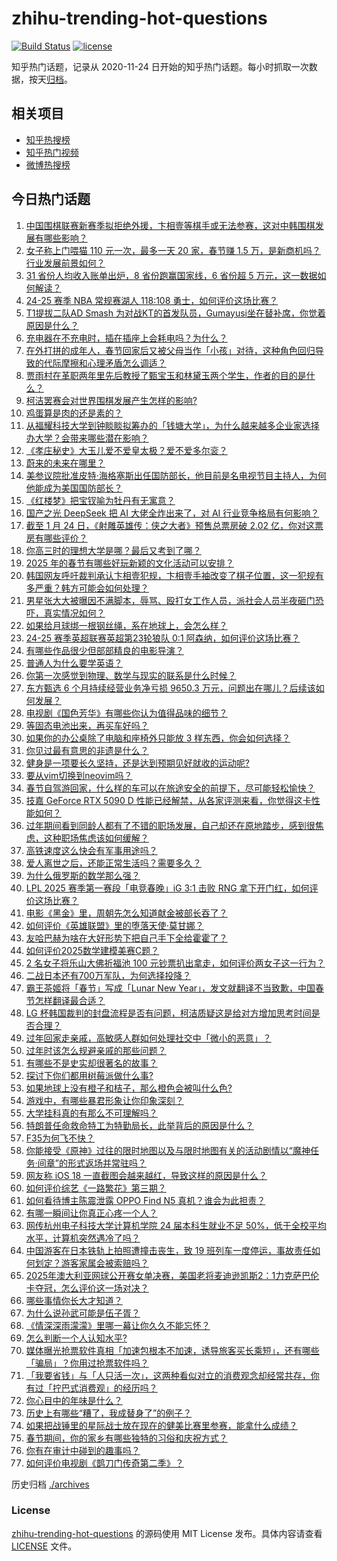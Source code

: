 # zhihu-trending-hot-questions

[![Build Status](https://github.com/justjavac/zhihu-trending-hot-questions/workflows/ci/badge.svg?branch=master)](https://github.com/justjavac/zhihu-trending-hot-questions/actions)
[![license](https://img.shields.io/github/license/justjavac/zhihu-trending-hot-questions)](https://github.com/justjavac/zhihu-trending-hot-questions/blob/master/LICENSE)

知乎热门话题，记录从 2020-11-24
日开始的知乎热门话题。每小时抓取一次数据，按天[归档](./archives)。

## 相关项目

- [知乎热搜榜](https://github.com/justjavac/zhihu-trending-top-search)
- [知乎热门视频](https://github.com/justjavac/zhihu-trending-hot-video)
- [微博热搜榜](https://github.com/justjavac/weibo-trending-hot-search)

## 今日热门话题

<!-- BEGIN -->
<!-- 最后更新时间 Sun Jan 26 2025 14:09:39 GMT+0800 (China Standard Time) -->

1. [中国围棋联赛新赛季拟拒绝外援，卞相壹等棋手或无法参赛，这对中韩围棋发展有哪些影响？](https://www.zhihu.com/question/10554130182)
1. [女子称上门喂猫 110 元一次，最多一天 20 家，春节赚 1.5 万，是新商机吗？行业发展前景如何？](https://www.zhihu.com/question/10533261544)
1. [31 省份人均收入账单出炉，8 省份跑赢国家线，6 省份超 5 万元，这一数据如何解读？](https://www.zhihu.com/question/10535615314)
1. [24-25 赛季 NBA 常规赛湖人 118:108 勇士，如何评价这场比赛？](https://www.zhihu.com/question/10584696921)
1. [T1提拔二队AD Smash 为对战KT的首发队员，Gumayusi坐在替补席，你觉着原因是什么？](https://www.zhihu.com/question/10505671492)
1. [充电器在不充电时，插在插座上会耗电吗？为什么？](https://www.zhihu.com/question/9860345756)
1. [在外打拼的成年人，春节回家后又被父母当作「小孩」对待，这种角色回归导致的代际摩擦和心理矛盾怎么调适？](https://www.zhihu.com/question/9650250895)
1. [贾雨村在革职两年里先后教授了甄宝玉和林黛玉两个学生，作者的目的是什么？](https://www.zhihu.com/question/9511332985)
1. [柯洁罢赛会对世界围棋发展产生怎样的影响?](https://www.zhihu.com/question/10440329604)
1. [鸡蛋算是肉的还是素的？](https://www.zhihu.com/question/662550099)
1. [从福耀科技大学到钟睒睒拟筹办的「钱塘大学」，为什么越来越多企业家选择办大学？会带来哪些潜在影响？](https://www.zhihu.com/question/10375756253)
1. [《孝庄秘史》大玉儿爱不爱皇太极？爱不爱多尔衮？](https://www.zhihu.com/question/54047145)
1. [蔚来的未来在哪里？](https://www.zhihu.com/question/7674850924)
1. [美参议院批准皮特·海格塞斯出任国防部长，他目前是名电视节目主持人，为何他能成为美国国防部长？](https://www.zhihu.com/question/10515726232)
1. [《红楼梦》把宝钗喻为牡丹有无寓意？](https://www.zhihu.com/question/9803743296)
1. [国产之光 DeepSeek 把 AI 大佬全炸出来了，对 AI 行业竞争格局有何影响？](https://www.zhihu.com/question/8155697879)
1. [截至 1 月 24 日，《射雕英雄传：侠之大者》预售总票房破 2.02 亿，你对这票房有哪些评价？](https://www.zhihu.com/question/10449299628)
1. [你高三时的理想大学是哪？最后又考到了哪？](https://www.zhihu.com/question/444373967)
1. [2025 年的春节有哪些好玩新颖的文化活动可以安排？](https://www.zhihu.com/question/9670069426)
1. [韩国网友呼吁裁判承认卞相壹犯规，卞相壹手袖改变了棋子位置，这一犯规有多严重？韩方可能会如何处理？](https://www.zhihu.com/question/10465516192)
1. [男星张大大被曝因不满脚本，辱骂、殴打女工作人员，派社会人员半夜砸门恐吓，真实情况如何？](https://www.zhihu.com/question/10555536847)
1. [如果给月球绑一根钢丝绳，系在地球上，会怎么样？](https://www.zhihu.com/question/8895393535)
1. [24-25 赛季英超联赛英超第23轮狼队 0:1 阿森纳，如何评价这场比赛？](https://www.zhihu.com/question/10560916573)
1. [有哪些作品很少但部部精良的电影导演？](https://www.zhihu.com/question/53182215)
1. [普通人为什么要学英语？](https://www.zhihu.com/question/347114657)
1. [你第一次感觉到物理、数学与现实的联系是什么时候？](https://www.zhihu.com/question/523920854)
1. [东方甄选 6 个月持续经营业务净亏损 9650.3 万元，问题出在哪儿？后续该如何发展？](https://www.zhihu.com/question/10200809053)
1. [电视剧《国色芳华》有哪些你认为值得品味的细节？](https://www.zhihu.com/question/9218386559)
1. [等固态电池出来，再买车好吗？](https://www.zhihu.com/question/6697092837)
1. [如果你的办公桌除了电脑和座椅外只能放 3 样东西，你会如何选择？](https://www.zhihu.com/question/10078746240)
1. [你见过最有意思的非遗是什么？](https://www.zhihu.com/question/10425109662)
1. [健身是一项要长久坚持，还是达到预期见好就收的运动呢?](https://www.zhihu.com/question/8357227233)
1. [要从vim切换到neovim吗？](https://www.zhihu.com/question/517490969)
1. [春节自驾游回家，什么样的车可以在旅途安全的前提下，尽可能轻松愉快？](https://www.zhihu.com/question/10419140315)
1. [技嘉 GeForce RTX 5090 D 性能已经解禁，从各家评测来看，你觉得这卡性能如何？](https://www.zhihu.com/question/10441141444)
1. [过年期间看到同龄人都有了不错的职场发展，自己却还在原地踏步，感到很焦虑，这种职场焦虑该如何缓解？](https://www.zhihu.com/question/10099632219)
1. [高铁速度这么快会有军事用途吗？](https://www.zhihu.com/question/281580844)
1. [爱人离世之后，还能正常生活吗？需要多久？](https://www.zhihu.com/question/326909760)
1. [为什么俄罗斯的数学那么强？](https://www.zhihu.com/question/369638951)
1. [LPL 2025 赛季第一赛段「电竞春晚」iG 3:1 击败 RNG 拿下开门红，如何评价这场比赛？](https://www.zhihu.com/question/10533928503)
1. [电影《黑金》里，周朝先怎么知道献金被部长吞了？](https://www.zhihu.com/question/622490072)
1. [如何评价《英雄联盟》里的堕落天使·莫甘娜？](https://www.zhihu.com/question/56147063)
1. [友哈巴赫为啥在大好形势下把自己手下全给霍霍了？](https://www.zhihu.com/question/8536483217)
1. [如何评价2025数学建模美赛C题？](https://www.zhihu.com/question/10418293189)
1. [2 名女子将乐山大佛祈福池 100 元钞票扒出拿走，如何评价两女子这一行为？](https://www.zhihu.com/question/10457409439)
1. [二战日本还有700万军队，为何选择投降？](https://www.zhihu.com/question/396342957)
1. [霸王茶姬将「春节」写成「Lunar New Year」，发文就翻译不当致歉，中国春节怎样翻译最合适？](https://www.zhihu.com/question/10505377608)
1. [LG 杯韩国裁判的封盘流程是否有问题，柯洁质疑这是给对方增加思考时间是否合理？](https://www.zhihu.com/question/10356593608)
1. [过年回家走亲戚，高敏感人群如何处理社交中「微小的恶意」？](https://www.zhihu.com/question/9650246334)
1. [过年时该怎么规避亲戚的那些问题？](https://www.zhihu.com/question/8196064673)
1. [有哪些不是史实却很著名的故事？](https://www.zhihu.com/question/305851471)
1. [探讨下你们都用树莓派做什么事?](https://www.zhihu.com/question/646955632)
1. [如果地球上没有橙子和桔子，那么橙色会被叫什么色?](https://www.zhihu.com/question/659488632)
1. [游戏中，有哪些暴君形象让你印象深刻？](https://www.zhihu.com/question/10181798144)
1. [大学挂科真的有那么不可理解吗？](https://www.zhihu.com/question/8208767845)
1. [特朗普任命救命特工为特勤局长，此举背后的原因是什么？](https://www.zhihu.com/question/10363766890)
1. [F35为何飞不快？](https://www.zhihu.com/question/364126131)
1. [你能接受《原神》过往的限时地图以及与限时地图有关的活动剧情以“魔神任务·间章”的形式返场并常驻吗？](https://www.zhihu.com/question/10257798892)
1. [网友称 iOS 18 一直截图会越来越红，导致这样的原因是什么？](https://www.zhihu.com/question/9777731833)
1. [如何评价综艺《一路繁花》第三期？](https://www.zhihu.com/question/10518257507)
1. [如何看待博主陈震泄露 OPPO Find N5 真机？谁会为此担责？](https://www.zhihu.com/question/10427203407)
1. [有哪一瞬间让你真正心疼一个人？](https://www.zhihu.com/question/269493537)
1. [网传杭州电子科技大学计算机学院 24 届本科生就业不足 50%，低于全校平均水平，计算机突然遇冷了吗？](https://www.zhihu.com/question/10197743562)
1. [中国游客在日本铁轨上拍照遭撞击丧生，致 19 班列车一度停运，事故责任如何划定？游客家属会被索赔吗？](https://www.zhihu.com/question/10418299160)
1. [2025年澳大利亚网球公开赛女单决赛，美国老将麦迪逊凯斯2：1力克萨巴伦卡夺冠，怎么评价这一场对决？](https://www.zhihu.com/question/10544435131)
1. [哪些事情你长大才知道？](https://www.zhihu.com/question/558407362)
1. [为什么说孙武可能是伍子胥？](https://www.zhihu.com/question/306322799)
1. [《情深深雨濛濛》里哪一幕让你久久不能忘怀？](https://www.zhihu.com/question/304920538)
1. [怎么判断一个人认知水平?](https://www.zhihu.com/question/344453214)
1. [媒体曝光抢票软件真相「加速包根本不加速，诱导旅客买长乘短」，还有哪些「骗局」？你用过抢票软件吗？](https://www.zhihu.com/question/10153953516)
1. [「我要省钱」与「人只活一次」，这两种看似对立的消费观念却经常共存，你有过「拧巴式消费观」的经历吗？](https://www.zhihu.com/question/10037557456)
1. [你心目中的年味是什么？](https://www.zhihu.com/question/8328406284)
1. [历史上有哪些“糟了，我成替身了”的例子？](https://www.zhihu.com/question/615363027)
1. [如果把战锤里的星际战士放在现在的健美比赛里参赛，能拿什么成绩？](https://www.zhihu.com/question/10300648989)
1. [春节期间，你的家乡有哪些独特的习俗和庆祝方式？](https://www.zhihu.com/question/8415008042)
1. [你有在审计中碰到的趣事吗？](https://www.zhihu.com/question/641158139)
1. [如何评价电视剧《鹊刀门传奇第二季》？](https://www.zhihu.com/question/9661858126)

<!-- END -->

历史归档 [./archives](./archives)

### License

[zhihu-trending-hot-questions](https://github.com/justjavac/zhihu-trending-hot-questions)
的源码使用 MIT License 发布。具体内容请查看 [LICENSE](./LICENSE) 文件。

